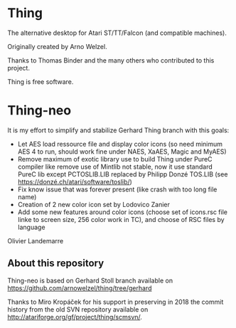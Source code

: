 # Thing

The alternative desktop for Atari ST/TT/Falcon (and compatible machines).

Originally created by Arno Welzel.

Thanks to Thomas Binder and the many others who contributed to this project.

Thing is free software. 

# Thing-neo

It is my effort to simplify and stabilize Gerhard Thing branch with this goals:

 - Let AES load ressource file and display color icons (so need minimum AES 4 to run, should work fine under NAES, XaAES, Magic and MyAES)  
 - Remove maximum of exotic library use to build Thing under PureC compiler like remove use of Mintlib not stable, now it use standard PureC lib except PCTOSLIB.LIB replaced by Philipp Donzé TOS.LIB (see https://donzé.ch/atari/software/toslib/)
 - Fix know issue that was forever present (like crash with too long file name)
 - Creation of 2 new color icon set by Lodovico Zanier
 - Add some new features around color icons (choose set of icons.rsc file linke to screen size, 256 color work in TC), and choose of RSC files by language

Olivier Landemarre

## About this repository

Thing-neo is based on Gerhard Stoll branch available on https://github.com/arnowelzel/thing/tree/gerhard

Thanks to Miro Kropáček for his support in preserving in 2018 the commit history from the old SVN repository available on http://atariforge.org/gf/project/thing/scmsvn/.
